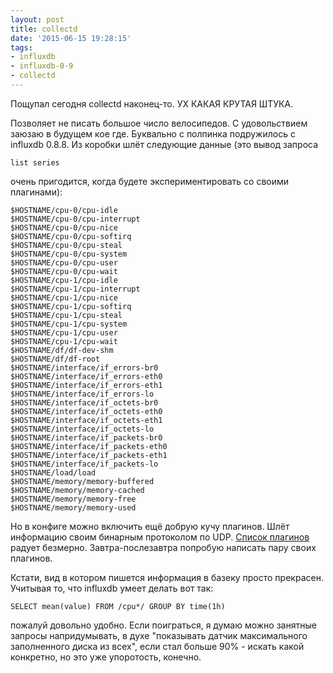```yaml
---
layout: post
title: collectd
date: '2015-06-15 19:28:15'
tags:
- influxdb
- influxdb-0-9
- collectd
---
```


Пощупал сегодня collectd наконец-то. УХ КАКАЯ КРУТАЯ ШТУКА.

Позволяет не писать большое число велосипедов. С удовольствием заюзаю в будущем кое где. Буквально с полпинка подружилось с influxdb 0.8.8. Из коробки шлёт следующие данные (это вывод запроса 

	list series

очень пригодится, когда будете экспериментировать со своими плагинами):

    $HOSTNAME/cpu-0/cpu-idle
    $HOSTNAME/cpu-0/cpu-interrupt
    $HOSTNAME/cpu-0/cpu-nice
    $HOSTNAME/cpu-0/cpu-softirq
    $HOSTNAME/cpu-0/cpu-steal
    $HOSTNAME/cpu-0/cpu-system
    $HOSTNAME/cpu-0/cpu-user
    $HOSTNAME/cpu-0/cpu-wait
    $HOSTNAME/cpu-1/cpu-idle
    $HOSTNAME/cpu-1/cpu-interrupt
    $HOSTNAME/cpu-1/cpu-nice
    $HOSTNAME/cpu-1/cpu-softirq
    $HOSTNAME/cpu-1/cpu-steal
    $HOSTNAME/cpu-1/cpu-system
    $HOSTNAME/cpu-1/cpu-user
    $HOSTNAME/cpu-1/cpu-wait
    $HOSTNAME/df/df-dev-shm
    $HOSTNAME/df/df-root
    $HOSTNAME/interface/if_errors-br0
    $HOSTNAME/interface/if_errors-eth0
    $HOSTNAME/interface/if_errors-eth1
    $HOSTNAME/interface/if_errors-lo
    $HOSTNAME/interface/if_octets-br0
    $HOSTNAME/interface/if_octets-eth0
    $HOSTNAME/interface/if_octets-eth1
    $HOSTNAME/interface/if_octets-lo
    $HOSTNAME/interface/if_packets-br0
    $HOSTNAME/interface/if_packets-eth0
    $HOSTNAME/interface/if_packets-eth1
    $HOSTNAME/interface/if_packets-lo
    $HOSTNAME/load/load
    $HOSTNAME/memory/memory-buffered
    $HOSTNAME/memory/memory-cached
    $HOSTNAME/memory/memory-free
    $HOSTNAME/memory/memory-used
    
Но в конфиге можно включить ещё добрую кучу плагинов. Шлёт информацию своим бинарным протоколом по UDP. [Список плагинов](https://collectd.org/documentation.shtml) радует безмерно. Завтра-послезавтра попробую написать пару своих плагинов.

Кстати, вид в котором пишется информация в базеку просто прекрасен. Учитывая то, что influxdb умеет делать вот так:

	SELECT mean(value) FROM /cpu*/ GROUP BY time(1h)

пожалуй довольно удобно. Если поиграться, я думаю можно занятные запросы напридумывать, в духе "показывать датчик максимального заполненного диска из всех", если стал больше 90% - искать какой конкретно, но это уже упоротость, конечно.

